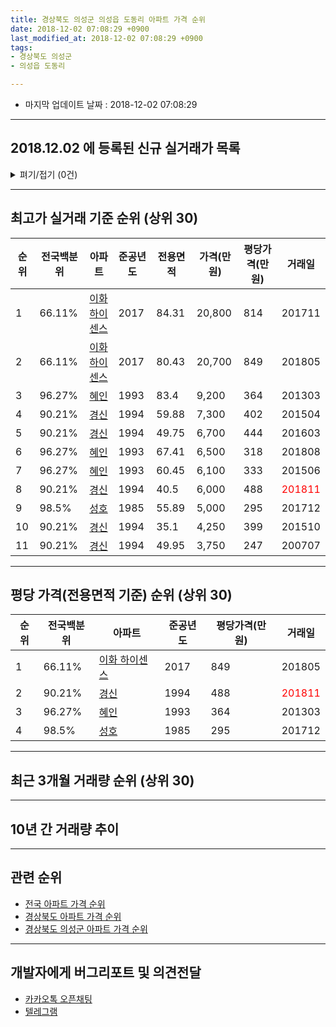 ```yaml
---
title: 경상북도 의성군 의성읍 도동리 아파트 가격 순위
date: 2018-12-02 07:08:29 +0900
last_modified_at: 2018-12-02 07:08:29 +0900
tags:
- 경상북도 의성군
- 의성읍 도동리

---
```


* 마지막 업데이트 날짜 : 2018-12-02 07:08:29

---

## 2018.12.02 에 등록된 신규 실거래가 목록

<details>
<summary>펴기/접기 (0건)</summary>
<div markdown="1">

|아파트|전국백분위|준공년도|전용면적|가격(만원)|평당가격(만원)|거래일|
|---|---|---|---|---|---|---|
|없음|||||||


</div>
</details>

---

## 최고가 실거래 기준 순위 (상위 30)


|순위|전국백분위|아파트|준공년도|전용면적|가격(만원)|평당가격(만원)|거래일|
|---|---|---|---|---|---|---|---|
|1|66.11%|[이화 하이센스](https://search.naver.com/search.naver?query=%EA%B2%BD%EC%83%81%EB%B6%81%EB%8F%84+%EC%9D%98%EC%84%B1%EA%B5%B0+%EC%9D%98%EC%84%B1%EC%9D%8D+%EB%8F%84%EB%8F%99%EB%A6%AC+%EC%9D%B4%ED%99%94+%ED%95%98%EC%9D%B4%EC%84%BC%EC%8A%A4)|2017|84.31|20,800|814|201711|
|2|66.11%|[이화 하이센스](https://search.naver.com/search.naver?query=%EA%B2%BD%EC%83%81%EB%B6%81%EB%8F%84+%EC%9D%98%EC%84%B1%EA%B5%B0+%EC%9D%98%EC%84%B1%EC%9D%8D+%EB%8F%84%EB%8F%99%EB%A6%AC+%EC%9D%B4%ED%99%94+%ED%95%98%EC%9D%B4%EC%84%BC%EC%8A%A4)|2017|80.43|20,700|849|201805|
|3|96.27%|[혜인](https://search.naver.com/search.naver?query=%EA%B2%BD%EC%83%81%EB%B6%81%EB%8F%84+%EC%9D%98%EC%84%B1%EA%B5%B0+%EC%9D%98%EC%84%B1%EC%9D%8D+%EB%8F%84%EB%8F%99%EB%A6%AC+%ED%98%9C%EC%9D%B8)|1993|83.4|9,200|364|201303|
|4|90.21%|[경신](https://search.naver.com/search.naver?query=%EA%B2%BD%EC%83%81%EB%B6%81%EB%8F%84+%EC%9D%98%EC%84%B1%EA%B5%B0+%EC%9D%98%EC%84%B1%EC%9D%8D+%EB%8F%84%EB%8F%99%EB%A6%AC+%EA%B2%BD%EC%8B%A0)|1994|59.88|7,300|402|201504|
|5|90.21%|[경신](https://search.naver.com/search.naver?query=%EA%B2%BD%EC%83%81%EB%B6%81%EB%8F%84+%EC%9D%98%EC%84%B1%EA%B5%B0+%EC%9D%98%EC%84%B1%EC%9D%8D+%EB%8F%84%EB%8F%99%EB%A6%AC+%EA%B2%BD%EC%8B%A0)|1994|49.75|6,700|444|201603|
|6|96.27%|[혜인](https://search.naver.com/search.naver?query=%EA%B2%BD%EC%83%81%EB%B6%81%EB%8F%84+%EC%9D%98%EC%84%B1%EA%B5%B0+%EC%9D%98%EC%84%B1%EC%9D%8D+%EB%8F%84%EB%8F%99%EB%A6%AC+%ED%98%9C%EC%9D%B8)|1993|67.41|6,500|318|201808|
|7|96.27%|[혜인](https://search.naver.com/search.naver?query=%EA%B2%BD%EC%83%81%EB%B6%81%EB%8F%84+%EC%9D%98%EC%84%B1%EA%B5%B0+%EC%9D%98%EC%84%B1%EC%9D%8D+%EB%8F%84%EB%8F%99%EB%A6%AC+%ED%98%9C%EC%9D%B8)|1993|60.45|6,100|333|201506|
|8|90.21%|[경신](https://search.naver.com/search.naver?query=%EA%B2%BD%EC%83%81%EB%B6%81%EB%8F%84+%EC%9D%98%EC%84%B1%EA%B5%B0+%EC%9D%98%EC%84%B1%EC%9D%8D+%EB%8F%84%EB%8F%99%EB%A6%AC+%EA%B2%BD%EC%8B%A0)|1994|40.5|6,000|488|<span style="color:red">201811</span>|
|9|98.5%|[성호](https://search.naver.com/search.naver?query=%EA%B2%BD%EC%83%81%EB%B6%81%EB%8F%84+%EC%9D%98%EC%84%B1%EA%B5%B0+%EC%9D%98%EC%84%B1%EC%9D%8D+%EB%8F%84%EB%8F%99%EB%A6%AC+%EC%84%B1%ED%98%B8)|1985|55.89|5,000|295|201712|
|10|90.21%|[경신](https://search.naver.com/search.naver?query=%EA%B2%BD%EC%83%81%EB%B6%81%EB%8F%84+%EC%9D%98%EC%84%B1%EA%B5%B0+%EC%9D%98%EC%84%B1%EC%9D%8D+%EB%8F%84%EB%8F%99%EB%A6%AC+%EA%B2%BD%EC%8B%A0)|1994|35.1|4,250|399|201510|
|11|90.21%|[경신](https://search.naver.com/search.naver?query=%EA%B2%BD%EC%83%81%EB%B6%81%EB%8F%84+%EC%9D%98%EC%84%B1%EA%B5%B0+%EC%9D%98%EC%84%B1%EC%9D%8D+%EB%8F%84%EB%8F%99%EB%A6%AC+%EA%B2%BD%EC%8B%A0)|1994|49.95|3,750|247|200707|


---

## 평당 가격(전용면적 기준) 순위 (상위 30)


|순위|전국백분위|아파트|준공년도|평당가격(만원)|거래일|
|---|---|---|---|---|---|
|1|66.11%|[이화 하이센스](https://search.naver.com/search.naver?query=%EA%B2%BD%EC%83%81%EB%B6%81%EB%8F%84+%EC%9D%98%EC%84%B1%EA%B5%B0+%EC%9D%98%EC%84%B1%EC%9D%8D+%EB%8F%84%EB%8F%99%EB%A6%AC+%EC%9D%B4%ED%99%94+%ED%95%98%EC%9D%B4%EC%84%BC%EC%8A%A4)|2017|849|201805|
|2|90.21%|[경신](https://search.naver.com/search.naver?query=%EA%B2%BD%EC%83%81%EB%B6%81%EB%8F%84+%EC%9D%98%EC%84%B1%EA%B5%B0+%EC%9D%98%EC%84%B1%EC%9D%8D+%EB%8F%84%EB%8F%99%EB%A6%AC+%EA%B2%BD%EC%8B%A0)|1994|488|<span style="color:red">201811</span>|
|3|96.27%|[혜인](https://search.naver.com/search.naver?query=%EA%B2%BD%EC%83%81%EB%B6%81%EB%8F%84+%EC%9D%98%EC%84%B1%EA%B5%B0+%EC%9D%98%EC%84%B1%EC%9D%8D+%EB%8F%84%EB%8F%99%EB%A6%AC+%ED%98%9C%EC%9D%B8)|1993|364|201303|
|4|98.5%|[성호](https://search.naver.com/search.naver?query=%EA%B2%BD%EC%83%81%EB%B6%81%EB%8F%84+%EC%9D%98%EC%84%B1%EA%B5%B0+%EC%9D%98%EC%84%B1%EC%9D%8D+%EB%8F%84%EB%8F%99%EB%A6%AC+%EC%84%B1%ED%98%B8)|1985|295|201712|


---

## 최근 3개월 거래량 순위 (상위 30)


<div style="width:100%;">
    <canvas id="deal_count_ranking" height="250"></canvas>
</div>


<script>
new Chart(document.getElementById("deal_count_ranking"), {
    type: 'horizontalBar',
    data: {
        labels: ['경신'],
        datasets: [{
            label: '실거래 수',
            data: [2],
            borderColor: "rgba(255, 0, 128, 1)",
            backgroundColor: "rgba(255, 0, 128, 0.5)",
            fill: false,
        }]
    },
    options: {
        responsive: true,
        title: {
            display: true,
            text: '최근 3개월 거래량 순위'
        },
        tooltips: {
            mode: 'index',
            intersect: false,
            callbacks: {
                title: function(tooltipItems, data) {
                    return "실거래 수:";
                },
                label: function(tooltipItem, data) {
                    return data.labels[tooltipItem.index] + ": " + tooltipItem.xLabel;
                }
            }
        },
        hover: {
            mode: 'nearest',
            intersect: true
        },
        scales: {
            xAxes: [{
                display: true,
                scaleLabel: {
                    display: true,
                    labelString: '실거래 수'
                },
                ticks: {
                    suggestedMin: 0,
                }
            }],
            yAxes: [{
                display: true,
                ticks: {
                    autoSkip: false,
                    callback: function(value, index, values) {
                        if (value.length > 15)
                            return value.substr(0, 13) + "...";
                        else
                            return value;
                    }
                },
                scaleLabel: {
                    display: false,
                }
            }]
        }
    }
});

</script>


---

## 10년 간 거래량 추이


<div style="width:100%;">
    <canvas id="deal_progress" height="250"></canvas>
</div>

<script>
new Chart(document.getElementById("deal_progress"), {
    type: 'line',
    data: {
        labels: ['200812','200901','200902','200903','200904','200905','200906','200907','200908','200909','200910','200911','200912','201001','201002','201003','201004','201005','201006','201007','201008','201009','201010','201011','201012','201101','201102','201103','201104','201105','201106','201107','201108','201109','201110','201111','201112','201201','201202','201203','201204','201205','201206','201207','201208','201209','201210','201211','201212','201301','201302','201303','201304','201305','201306','201307','201308','201309','201310','201311','201312','201401','201402','201403','201404','201405','201406','201407','201408','201409','201410','201411','201412','201501','201502','201503','201504','201505','201506','201507','201508','201509','201510','201511','201512','201601','201602','201603','201604','201605','201606','201607','201608','201609','201610','201611','201612','201701','201702','201703','201704','201705','201706','201707','201708','201709','201710','201711','201712','201801','201802','201803','201804','201805','201806','201807','201808','201809','201810','201811','201812'],
        datasets: [{
            label: '실거래 수',
            pointRadius: 1,
            data: [2, 1, 2, 0, 4, 0, 0, 2, 3, 1, 3, 1, 0, 2, 1, 1, 2, 0, 3, 0, 0, 1, 0, 0, 1, 3, 1, 0, 3, 3, 0, 0, 4, 2, 1, 1, 3, 0, 0, 2, 1, 1, 0, 1, 1, 5, 2, 0, 3, 1, 0, 2, 1, 3, 0, 1, 1, 0, 2, 1, 1, 2, 3, 0, 0, 0, 1, 1, 0, 2, 3, 1, 3, 2, 0, 2, 3, 4, 3, 3, 2, 1, 3, 0, 1, 0, 1, 2, 2, 0, 2, 1, 1, 1, 0, 1, 0, 0, 0, 2, 2, 1, 3, 2, 2, 2, 0, 3, 2, 0, 2, 4, 1, 1, 1, 0, 6, 1, 1, 1, 0],
            borderColor: "rgba(255, 201, 14, 1)",
            backgroundColor: "rgba(255, 201, 14, 0.5)",
            fill: true,
        }]
    },
    options: {
        responsive: true,
        title: {
            display: true,
            text: '10년간 거래량 추이'
        },
        tooltips: {
            mode: 'index',
            intersect: false,
        },
        hover: {
            mode: 'nearest',
            intersect: true
        },
        scales: {
            xAxes: [{
                display: true,
                scaleLabel: {
                    display: true,
                    labelString: '년/월'
                }
            }],
            yAxes: [{
                display: true,
                ticks: {
                    suggestedMin: 0,
                },
                scaleLabel: {
                    display: true,
                    labelString: '실거래 수'
                }
            }]
        }
    }
});

</script>


---

## 관련 순위

- [전국 아파트 가격 순위](https://inasie.github.io/apt-ranking/전국)
- [경상북도 아파트 가격 순위](https://inasie.github.io/apt-ranking/경상북도)
- [경상북도 의성군 아파트 가격 순위](https://inasie.github.io/apt-ranking/경상북도-의성군)


---

## 개발자에게 버그리포트 및 의견전달

- [카카오톡 오픈채팅](https://open.kakao.com/o/gLJUAP4)
- [텔레그램](https://t.me/inasie)

